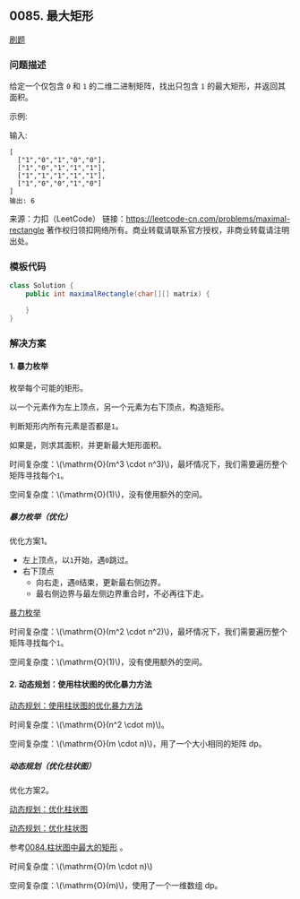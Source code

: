 <script src="https://cdn.bootcss.com/mathjax/2.7.7/MathJax.js?config=TeX-AMS-MML_HTMLorMML"></script>

## 0085. 最大矩形

[刷题](qu0085/solu/Solution.java)

### 问题描述

给定一个仅包含 `0` 和 `1` 的二维二进制矩阵，找出只包含 `1` 的最大矩形，并返回其面积。

示例:

输入:

```
[
  ["1","0","1","0","0"],
  ["1","0","1","1","1"],
  ["1","1","1","1","1"],
  ["1","0","0","1","0"]
]
输出: 6
```

来源：力扣（LeetCode）
链接：https://leetcode-cn.com/problems/maximal-rectangle
著作权归领扣网络所有。商业转载请联系官方授权，非商业转载请注明出处。

### 模板代码

``` java
class Solution {
    public int maximalRectangle(char[][] matrix) {

    }
}
```

### 解决方案

#### 1. 暴力枚举

枚举每个可能的矩形。

以一个元素作为左上顶点，另一个元素为右下顶点，构造矩形。

判断矩形内所有元素是否都是`1`。

如果是，则求其面积，并更新最大矩形面积。

时间复杂度：\\(\mathrm{O}(m^3 \cdot n^3)\\)，最坏情况下，我们需要遍历整个矩阵寻找每个`1`。

空间复杂度：\\(\mathrm{O}(1)\\)，没有使用额外的空间。


##### 暴力枚举（优化）

优化方案1。

* 左上顶点，以`1`开始，遇`0`跳过。
* 右下顶点
    * 向右走，遇`0`结束，更新最右侧边界。
    * 最右侧边界与最左侧边界重合时，不必再往下走。


[暴力枚举](qu0085/solu1/Solution.java)

时间复杂度：\\(\mathrm{O}(m^2 \cdot n^2)\\)，最坏情况下，我们需要遍历整个矩阵寻找每个`1`。

空间复杂度：\\(\mathrm{O}(1)\\)，没有使用额外的空间。


#### 2. 动态规划：使用柱状图的优化暴力方法

[动态规划：使用柱状图的优化暴力方法](qu0085/solu2/Solution.java)

时间复杂度：\\(\mathrm{O}(n^2 \cdot m)\\)。

空间复杂度：\\(\mathrm{O}(m \cdot n)\\)，用了一个大小相同的矩阵 dp。


##### 动态规划（优化柱状图）

优化方案2。

[动态规划：优化柱状图](qu0085/solu3/Solution.java)

[动态规划：优化柱状图](qu0085/solu4/Solution.java)

参考[0084.柱状图中最大的矩形](0084.柱状图中最大的矩形.md) 。

时间复杂度：\\(\mathrm{O}(m \cdot n)\\)

空间复杂度：\\(\mathrm{O}(m)\\)，使用了一个一维数组 dp。
